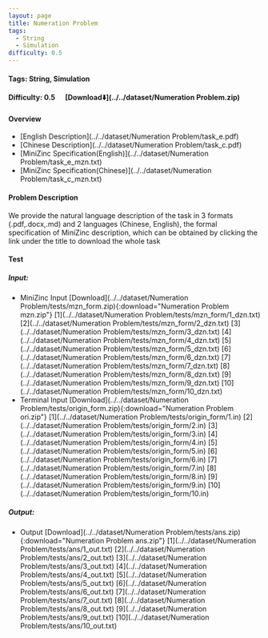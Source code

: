 ```yaml
---
layout: page
title: Numeration Problem
tags:
  - String
  - Simulation
difficulty: 0.5
---
```


#### Tags: String, Simulation
#### Difficulty: 0.5 &nbsp;&nbsp;&nbsp;&nbsp; [Download⬇️](../../dataset/Numeration Problem.zip)
#### Overview
- [English Description](../../dataset/Numeration Problem/task_e.pdf)
- [Chinese Description](../../dataset/Numeration Problem/task_c.pdf)
- [MiniZinc Specification(English)](../../dataset/Numeration Problem/task_e_mzn.txt)
- [MiniZinc Specification(Chinese)](../../dataset/Numeration Problem/task_c_mzn.txt)

#### Problem Description
We provide the natural language description of the task in 3 formats (.pdf,.docx,.md) and 2 languages (Chinese, English), the formal specification of MiniZinc description, which can be obtained by clicking the link under the title to download the whole task
#### Test
##### Input:
- MiniZinc Input [Download](../../dataset/Numeration Problem/tests/mzn_form.zip){:download="Numeration Problem mzn.zip"} [1](../../dataset/Numeration Problem/tests/mzn_form/1_dzn.txt) [2](../../dataset/Numeration Problem/tests/mzn_form/2_dzn.txt) [3](../../dataset/Numeration Problem/tests/mzn_form/3_dzn.txt) [4](../../dataset/Numeration Problem/tests/mzn_form/4_dzn.txt) [5](../../dataset/Numeration Problem/tests/mzn_form/5_dzn.txt) [6](../../dataset/Numeration Problem/tests/mzn_form/6_dzn.txt) [7](../../dataset/Numeration Problem/tests/mzn_form/7_dzn.txt) [8](../../dataset/Numeration Problem/tests/mzn_form/8_dzn.txt) [9](../../dataset/Numeration Problem/tests/mzn_form/9_dzn.txt) [10](../../dataset/Numeration Problem/tests/mzn_form/10_dzn.txt) 
- Terminal Input [Download](../../dataset/Numeration Problem/tests/origin_form.zip){:download="Numeration Problem ori.zip"} [1](../../dataset/Numeration Problem/tests/origin_form/1.in) [2](../../dataset/Numeration Problem/tests/origin_form/2.in) [3](../../dataset/Numeration Problem/tests/origin_form/3.in) [4](../../dataset/Numeration Problem/tests/origin_form/4.in) [5](../../dataset/Numeration Problem/tests/origin_form/5.in) [6](../../dataset/Numeration Problem/tests/origin_form/6.in) [7](../../dataset/Numeration Problem/tests/origin_form/7.in) [8](../../dataset/Numeration Problem/tests/origin_form/8.in) [9](../../dataset/Numeration Problem/tests/origin_form/9.in) [10](../../dataset/Numeration Problem/tests/origin_form/10.in) 

##### Output:
- Output [Download](../../dataset/Numeration Problem/tests/ans.zip){:download="Numeration Problem ans.zip"} [1](../../dataset/Numeration Problem/tests/ans/1_out.txt) [2](../../dataset/Numeration Problem/tests/ans/2_out.txt) [3](../../dataset/Numeration Problem/tests/ans/3_out.txt) [4](../../dataset/Numeration Problem/tests/ans/4_out.txt) [5](../../dataset/Numeration Problem/tests/ans/5_out.txt) [6](../../dataset/Numeration Problem/tests/ans/6_out.txt) [7](../../dataset/Numeration Problem/tests/ans/7_out.txt) [8](../../dataset/Numeration Problem/tests/ans/8_out.txt) [9](../../dataset/Numeration Problem/tests/ans/9_out.txt) [10](../../dataset/Numeration Problem/tests/ans/10_out.txt) 

